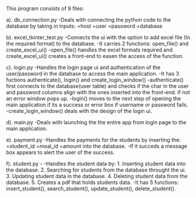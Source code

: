 This program consists of 9 files:

a). db_connection.py
-Deals with connecting the python code to the database by taking in inputs:
=host
=user
=password
=database

b). excel_tkinter_test.py
-Connects the ui with the option to add excel file (In the required format) to the database.
-It carries 2 functions: open_file() and create_excel_ui()
-open_file() handles the excel formats required and create_excel_ui() creates a front-end to easen the access of the function.

c). login.py
-Handles the login page ui and authentication of the user/password in the database to access the main application.
-It has 3 fuctions authenticate(), login() and create_login_window()
-authenticate() first connects to the database(user table) and checks if the char in the user and password columns align with the ones inserted into the front-end. If not an error window pops up.
-login() moves to the next step of opening the main application if its a success or error box if username or password fails.
-create_login_window() deals with the design of the login ui.

d). main.py
-Deals with launching the the entire app from login page to the main application.

e). payment.py
-Handles the payments for the students by inserting the:
=student_id
=meal_id
=amount into the database.
-If it succeds a message box appears to alert the user of the success.

f). student.py -
-Handles the student data by: 1. Inserting student data into the database. 2. Searching for students from the database throught the ui. 3. Updating student data in the database. 4. Deleting student data from the database. 5. Creates a pdf that holds students data.
-It has 5 functions: insert_student(), search_student(), update_student(), delete_student().
